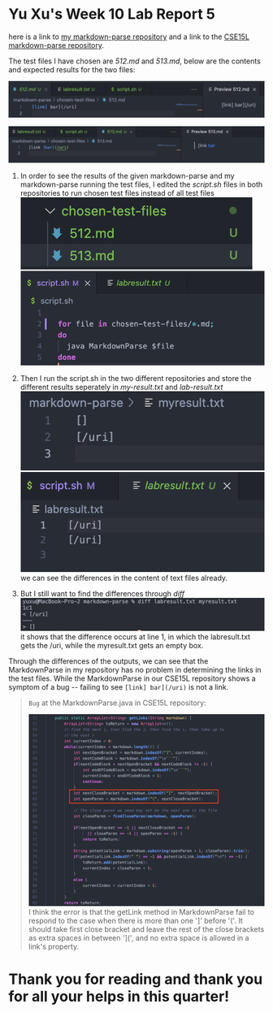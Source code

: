 # Yu Xu's Week 10 Lab Report 5 

here is a link to [my markdown-parse repository](https://github.com/Yu-Xu25/markdown-parse) and a link to the [CSE15L markdown-parse repository](https://github.com/ucsd-cse15l-w22/markdown-parse).

The test files I have chosen are *512.md* and *513.md*, below are the contents and expected results for the two files:

![512](512-expected.png)

![513](513-expected.png)

1. In order to see the results of the given markdown-parse and my markdown-parse running the test files, I edited the *script.sh* files in both repositories to run chosen test files instead of all test files
![chosen](chosen.png)
![script.sh](script.sh.png)

2. Then I run the script.sh in the two different repositories and store the different results seperately in *my-result.txt* and *lab-result.txt*
![my](my-result.png)
![lab](lab-result.png)
we can see the differences in the content of text files already.

3. But I still want to find the differences through *diff*
![diff](diff.png)
it shows that the difference occurs at line 1, in which the labresult.txt gets the /uri, while the myresult.txt gets an empty box.

Through the differences of the outputs, we can see that the MarkdownParse in my repository has no problem in determining the links in the test files. While the MarkdownParse in our CSE15L repository shows a symptom of a bug -- failing to see `[link] bar](/uri)` is not a link.

>`Bug` at the MarkdownParse.java in CSE15L repository:
>
>![bug](bug.png)
>I think the error is that the getLink method in MarkdownParse fail to respond to the case when there is more than one ']' before '('. It should take first close bracket and leave the rest of the close brackets as extra spaces in between '](',  and no extra space is allowed in a link's property.

# Thank you for reading and thank you for all your helps in this quarter!